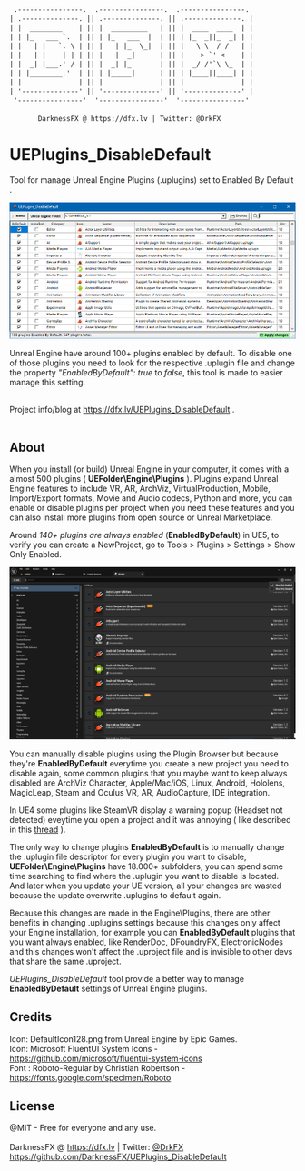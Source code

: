      .----------------.  .----------------.  .----------------. 
    | .--------------. || .--------------. || .--------------. |
    | |  ________    | || |  _________   | || |  ____  ____  | |
    | | |_   ___ `.  | || | |_   ___  |  | || | |_  _||_  _| | |
    | |   | |   `. \ | || |   | |_  \_|  | || |   \ \  / /   | |
    | |   | |    | | | || |   |  _|      | || |    > `' <    | |
    | |  _| |___.' / | || |  _| |_       | || |  _/ /'`\ \_  | |
    | | |________.'  | || | |_____|      | || | |____||____| | |
    | |              | || |              | || |              | |
    | '--------------' || '--------------' || '--------------' |
     '----------------'  '----------------'  '----------------' 

           DarknessFX @ https://dfx.lv | Twitter: @DrkFX

# UEPlugins_DisableDefault

Tool for manage Unreal Engine Plugins (.uplugins) set to Enabled By Default .<br/>

<img src="https://raw.githubusercontent.com/DarknessFX/UEPlugins_DisableDefault/main/.git_img/screenshot_01.png" width="640px" />

Unreal Engine have around 100+ plugins enabled by default. To disable one of those plugins you need to look for the respective .uplugin file and change the property *"EnabledByDefault": true* to *false*, this tool is made to easier manage this setting.<br/><br/>

Project info/blog at <a href="https://dfx.lv/UEPlugins_DisableDefault" target="_blank">https://dfx.lv/UEPlugins_DisableDefault</a> .<br/><br/>

## About

When you install (or build) Unreal Engine in your computer, it comes with a almost 500 plugins ( **UEFolder\Engine\Plugins** ). Plugins expand Unreal Engine features to include VR, AR, ArchViz, VirtualProduction, Mobile, Import/Export formats, Movie and Audio codecs, Python and more, you can enable or disable plugins per project when you need these features and you can also install more plugins from open source or Unreal Marketplace.

Around *140+ plugins are always enabled* (**EnabledByDefault**) in UE5, to verify you can create a NewProject, go to Tools > Plugins > Settings > Show Only Enabled.

<img src="https://raw.githubusercontent.com/DarknessFX/UEPlugins_DisableDefault/main/.git_img/screenshot_02.png" width="640px" />

You can manually disable plugins using the Plugin Browser but because they're **EnabledByDefault** everytime you create a new project you need to disable again, some common plugins that you maybe want to keep always disabled are ArchViz Character, Apple/Mac/iOS, Linux, Android, Hololens, MagicLeap, Steam and Oculus VR, AR, AudioCapture, IDE integration.

In UE4 some plugins like SteamVR display a warning popup (Headset not detected) eveytime you open a project and it was annoying ( like described in this <a href="https://forums.unrealengine.com/t/please-dont-launch-steamvr-with-the-editor-every-time-it-was-already-annoying-in-ue4/231420" target="_blank">thread</a> ).

The only way to change plugins **EnabledByDefault** is to manually change the .uplugin file descriptor for every plugin you want to disable, **UEFolder\Engine\Plugins** have 18.000+ subfolders, you can spend some time searching to find where the .uplugin you want to disable is located. And later when you update your UE version, all your changes are wasted because the update overwrite .uplugins to default again.

Because this changes are made in the Engine\Plugins, there are other benefits in changing .uplugins settings because this changes only affect your Engine installation,  for example you can **EnabledByDefault** plugins that you want always enabled, like RenderDoc, DFoundryFX, ElectronicNodes and this changes won't affect the .uproject file and is invisible to other devs that share the same .uproject.

*UEPlugins_DisableDefault* tool provide a better way to manage **EnabledByDefault** settings of Unreal Engine plugins.

## Credits

Icon: DefaultIcon128.png from Unreal Engine by Epic Games. <br/>
Icon: Microsoft FluentUI System Icons - https://github.com/microsoft/fluentui-system-icons <br/>
Font : Roboto-Regular by Christian Robertson - https://fonts.google.com/specimen/Roboto <br/>

## License

@MIT - Free for everyone and any use. <br/><br/>
DarknessFX @ <a href="https://dfx.lv" target="_blank">https://dfx.lv</a> | Twitter: <a href="https://twitter.com/DrkFX" target="_blank">@DrkFX</a> <br/>https://github.com/DarknessFX/UEPlugins_DisableDefault
